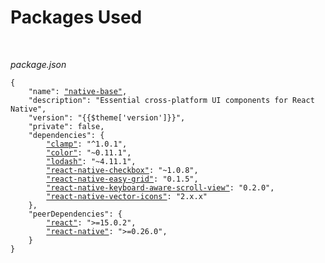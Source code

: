 # Packages Used
<br />

*package.json*

<pre class="line-numbers"><code class="language-json">{
    "name": <a href="https://github.com/GeekyAnts/NativeBase">"native-base"</a>,
    "description": "Essential cross-platform UI components for React Native",
    "version": "{{$theme['version']}}",
    "private": false,
    "dependencies": {
        <a href="https://github.com/hughsk/clamp">"clamp"</a>: "^1.0.1",
        <a href="https://github.com/MoOx/color">"color"</a>: "~0.11.1",
        <a href="https://lodash.com/">"lodash"</a>: "~4.11.1",
        <a href="https://github.com/sconxu/react-native-checkbox">"react-native-checkbox"</a>: "~1.0.8",
        <a href="https://github.com/GeekyAnts/react-native-easy-grid">"react-native-easy-grid"</a>: "0.1.5",
        <a href="https://github.com/APSL/react-native-keyboard-aware-scroll-view">"react-native-keyboard-aware-scroll-view"</a>: "0.2.0",
        <a href="https://github.com/oblador/react-native-vector-icons">"react-native-vector-icons"</a>: "2.x.x"
    },
    "peerDependencies": {
        <a href="https://facebook.github.io/react/">"react"</a>: ">=15.0.2",
        <a href="https://facebook.github.io/react-native/">"react-native"</a>: ">=0.26.0",
    }
}</code></pre>
